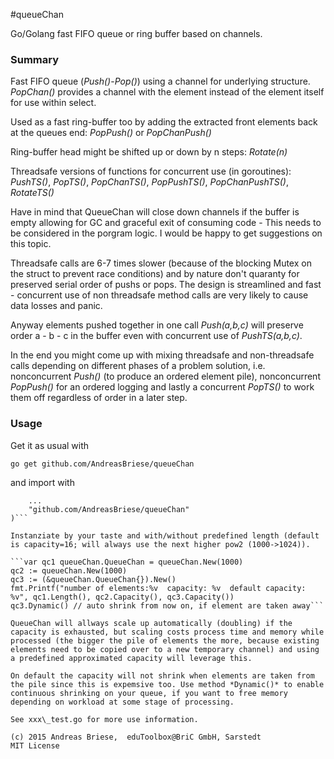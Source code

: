 #queueChan

Go/Golang fast FIFO queue or ring buffer based on channels.


### Summary
Fast FIFO queue (*Push()*-*Pop()*) using a channel for underlying structure. *PopChan()* provides a channel with the element instead of the element itself for use within select. 

Used as a fast ring-buffer too by adding the extracted front elements back at the queues end: *PopPush()* or *PopChanPush()*

Ring-buffer head might be shifted up or down by n steps: *Rotate(n)*

Threadsafe versions of functions for concurrent use (in goroutines): *PushTS()*, *PopTS()*, *PopChanTS()*, *PopPushTS()*, *PopChanPushTS()*, *RotateTS()*

Have in mind that QueueChan will close down channels if the buffer is empty allowing for GC and graceful exit of consuming code - This needs to be considered in the porgram logic. I would be happy to get suggestions on this topic.

Threadsafe calls are 6-7 times slower (because of the blocking Mutex on the struct to prevent race conditions) and by nature don't quaranty for preserved serial order of pushs or pops. The design is streamlined and fast - concurrent use of non threadsafe method calls are very likely to cause data losses and panic. 

Anyway elements pushed together in one call *Push(a,b,c)* will preserve order a - b - c in the buffer even with concurrent use of *PushTS(a,b,c)*. 

In the end you might come up with mixing threadsafe and non-threadsafe calls depending on different phases of a problem solution, i.e. nonconcurrent *Push()* (to produce an ordered element pile), nonconcurrent *PopPush()* for an ordered logging and lastly a concurrent *PopTS()* to work them off regardless of order in a later step.

### Usage
Get it as usual with 

```go get github.com/AndreasBriese/queueChan``` 

and import with 

```import (
	...
	"github.com/AndreasBriese/queueChan"
)``` 

Instanziate by your taste and with/without predefined length (default is capacity=16; will always use the next higher pow2 (1000->1024)).

```var qc1 queueChan.QueueChan = queueChan.New(1000)
qc2 := queueChan.New(1000)
qc3 := (&queueChan.QueueChan{}).New()
fmt.Printf("number of elements:%v  capacity: %v  default capacity: %v", qc1.Length(), qc2.Capacity(), qc3.Capacity())
qc3.Dynamic() // auto shrink from now on, if element are taken away``` 

QueueChan will allways scale up automatically (doubling) if the capacity is exhausted, but scaling costs process time and memory while processed (the bigger the pile of elements the more, because existing elements need to be copied over to a new temporary channel) and using a predefined approximated capacity will leverage this. 

On default the capacity will not shrink when elements are taken from the pile since this is expemsive too. Use method *Dynamic()* to enable continuous shrinking on your queue, if you want to free memory depending on workload at some stage of processing.    

See xxx\_test.go for more use information.

(c) 2015 Andreas Briese,  eduToolbox@BriC GmbH, Sarstedt
MIT License 
